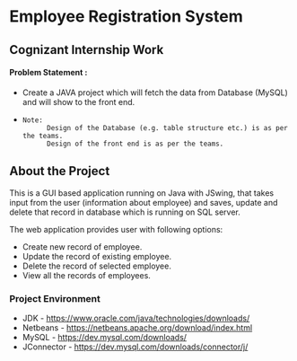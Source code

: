 # Employee Registration System

## Cognizant Internship Work

#### Problem Statement :
- Create a JAVA project which will fetch the data from Database (MySQL) and will show to the front end.
- 
      Note:
            Design of the Database (e.g. table structure etc.) is as per the teams.
            Design of the front end is as per the teams.

## About the Project
This is a GUI based application running on Java with JSwing, that takes input from the user (information about employee) and saves, update and delete that record in database which is running on SQL server.


The web application provides user with following options:
- Create new record of employee.
- Update the record of existing employee.
- Delete the record of selected employee.
- View all the records of employees.

### Project Environment
- JDK - https://www.oracle.com/java/technologies/downloads/
- Netbeans - https://netbeans.apache.org/download/index.html
- MySQL - https://dev.mysql.com/downloads/
- JConnector - https://dev.mysql.com/downloads/connector/j/
